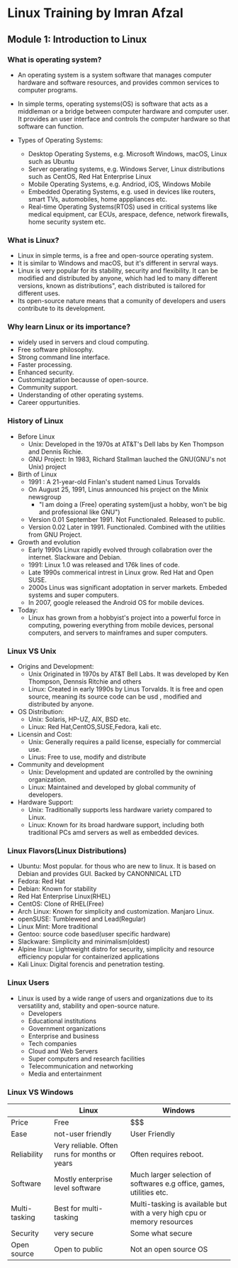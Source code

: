 # Linux Training by Imran Afzal

## Module 1: Introduction to Linux

### What is operating system?

- An operating system is a system software that manages computer hardware and software resources, and provides common services to computer programs.

- In simple terms, operating systems(OS) is software that acts as a middleman or a bridge between computer hardware and computer user. It provides an user interface and controls the computer hardware so that software can function.

- Types of Operating Systems:
  - Desktop Operating Systems, e.g. Microsoft Windows, macOS, Linux such as Ubuntu
  - Server operating systems, e.g. Windows Server, Linux distributions such as CentOS, Red Hat Enterprise Linux
  - Mobile Operating Systems, e.g. Andriod, iOS, Windows Mobile
  - Embedded Operating Systems, e.g. used in devices like routers, smart TVs, automobiles, home apppliances etc.
  - Real-time Operating Systems(RTOS) used in critical systems like medical equipment, car ECUs, arespace, defence, network firewalls, home security system etc.

### What is Linux?

- Linux in simple terms, is a free and open-source operating system.
- It is similar to Windows and macOS, but it's different in servral ways.
- Linux is very popular for its stability, security and flexibility. It can be modified and distributed by anyone, which had led to many different versions, known as distributions", each distributed is tailored for different uses.
- Its open-source nature means that a comunity of developers and users contribute to its development.

### Why learn Linux or its importance?

- widely used in servers and cloud computing.
- Free software philosophy.
- Strong command line interface.
- Faster processing.
- Enhanced security.
- Customizagtation becausse of open-source.
- Community support.
- Understanding of other operating systems.
- Career oppurtunities.

### History of Linux

- Before Linux
  - Unix: Developed in the 1970s at AT&T's Dell labs by Ken Thompson and Dennis Richie.
  - GNU Project: In 1983, Richard Stallman lauched the GNU(GNU's not Unix) project
- Birth of Linux
  - 1991 : A 21-year-old Finlan's student named Linus Torvalds
  - On August 25, 1991, Linus announced his project on the Minix newsgroup
    - "I am doing a (Free) operating system(just a hobby, won't be big and professional like GNU")
  - Version 0.01 September 1991. Not Functionaled. Released to public.
  - Version 0.02 Later in 1991. Functionaled. Combined with the utilities from GNU Project.
- Growth and evolution
  - Early 1990s Linux rapidly evolved through collabration over the internet. Slackware and Debian.
  - 1991: Linux 1.0 was released and 176k lines of code.
  - Late 1990s commerical intrest in Linux grow. Red Hat and Open SUSE.
  - 2000s Linus was significant adoptation in server markets. Embeded systems and super computers.
  - In 2007, google released the Android OS for mobile devices.
- Today:
  - Linux has grown from a hobbyist's project into a powerful force in computing, powering everything from mobile devices, personal computers, and servers to mainframes and super computers.

### Linux VS Unix

- Origins and Development:
  - Unix Originated in 1970s by AT&T Bell Labs. It was developed by Ken Thompson, Dennsis Ritchie and others
  - Linux: Created in early 1990s by Linus Torvalds. It is free and open source, meaning its source code can be usd , modified and distributed by anyone.
- OS Distribution:
  - Unix: Solaris, HP-UZ, AIX, BSD etc.
  - Linux: Red Hat,CentOS,SUSE,Fedora, kali etc.
- Licensin and Cost:
  - Unix: Generally requires a paild license, especially for commercial use.
  - Linus: Free to use, modify and distribute
- Community and development
  - Unix: Development and updated are controlled by the ownining organization.
  - Linux: Maintained and developed by global community of developers.
- Hardware Support:
  - Unix: Traditionally supports less hardware variety compared to Linux.
  - Linux: Known for its broad hardware support, including both traditional PCs amd servers as well as embedded devices.

### Linux Flavors(Linux Distributions)

- Ubuntu: Most popular. for thous who are new to linux. It is based on Debian and provides GUI. Backed by CANONNICAL LTD
- Fedora: Red Hat
- Debian: Known for stability
- Red Hat Enterprise Linux(RHEL)
- CentOS: Clone of RHEL(Free)
- Arch Linux: Known for simplicity and customization. Manjaro Linux.
- openSUSE: Tumbleweed and Lead(Regular)
- Linux Mint: More traditional
- Gentoo: source code based(user specific hardware)
- Slackware: Simplicity and minimalism(oldest)
- Alpine linux: Lightweight distro for security, simplicity and resource efficiency popular for containerized applications
- Kali Linux: Digital forencis and penetration testing.

### Linux Users

- Linux is used by a wide range of users and organizations due to its versatility and, stability and open-source nature.
  - Developers
  - Educational institutions
  - Government organizations
  - Enterprise and business
  - Tech companies
  - Cloud and Web Servers
  - Super computers and research facilities
  - Telecommunication and networking
  - Media and entertainment

### Linux VS Windows

|               | Linux                                         | Windows                                                                 |
| ------------- | --------------------------------------------- | ----------------------------------------------------------------------- |
| Price         | Free                                          | $$$                                                                     |
| Ease          | not-user friendly                             | User Friendly                                                           |
| Reliability   | Very reliable. Often runs for months or years | Often requires reboot.                                                  |
| Software      | Mostly enterprise level software              | Much larger selection of softwares e.g office, games, utilities etc.    |
| Multi-tasking | Best for multi-tasking                        | Multi-tasking is available but with a very high cpu or memory resources |
| Security      | very secure                                   | Some what secure                                                        |
| Open source   | Open to public                                | Not an open source OS                                                   |

